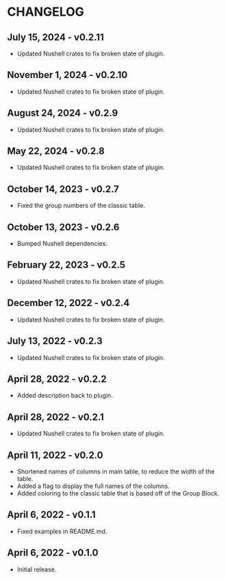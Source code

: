 # CHANGELOG

## July 15, 2024 - v0.2.11

- Updated Nushell crates to fix broken state of plugin.

## November 1, 2024 - v0.2.10

- Updated Nushell crates to fix broken state of plugin.

## August 24, 2024 - v0.2.9

- Updated Nushell crates to fix broken state of plugin.

## May 22, 2024 - v0.2.8

- Updated Nushell crates to fix broken state of plugin.

## October 14, 2023 - v0.2.7

- Fixed the group numbers of the classic table.

## October 13, 2023 - v0.2.6

- Bumped Nushell dependencies.

## February 22, 2023 - v0.2.5

- Updated Nushell crates to fix broken state of plugin.

## December 12, 2022 - v0.2.4

- Updated Nushell crates to fix broken state of plugin.

## July 13, 2022 - v0.2.3

- Updated Nushell crates to fix broken state of plugin.

## April 28, 2022 - v0.2.2

- Added description back to plugin.

## April 28, 2022 - v0.2.1

- Updated Nushell crates to fix broken state of plugin.

## April 11, 2022 - v0.2.0

- Shortened names of columns in main table, to reduce the width of the table.
- Added a flag to display the full names of the columns.
- Added coloring to the classic table that is based off of the Group Block.

## April 6, 2022 - v0.1.1

- Fixed examples in README.md.

## April 6, 2022 - v0.1.0

- Initial release.
